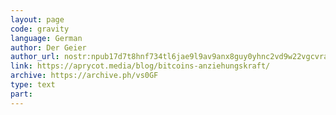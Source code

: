 ```yaml
---
layout: page
code: gravity
language: German
author: Der Geier
author_url: nostr:npub17d7t8hnf734tl6jae9l9av9anx8guy0yhnc2vd9w22vgcvrazs8qjtsnpu
link: https://aprycot.media/blog/bitcoins-anziehungskraft/
archive: https://archive.ph/vs0GF
type: text
part: 
---
```


